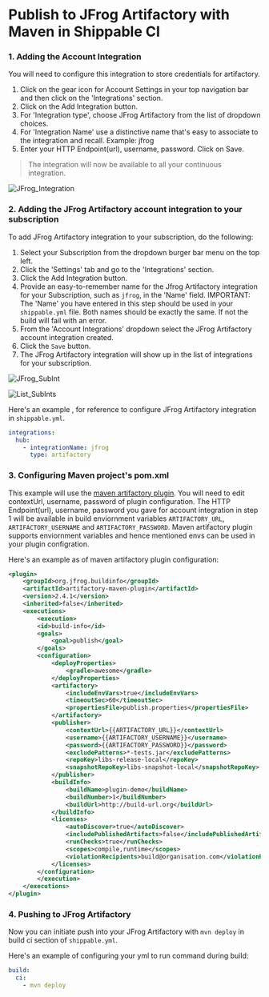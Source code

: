 # Publish to JFrog Artifactory with Maven in Shippable CI

### 1. Adding the Account Integration
You will need to configure this integration to store credentials for artifactory.

1. Click on the gear icon for Account Settings in your top navigation bar and then click on the 'Integrations' section.
2. Click on the Add Integration button.
3. For 'Integration type', choose JFrog Artifactory from the list of dropdown choices.
4. For 'Integration Name' use a distinctive name that's easy to associate to the integration and recall. Example: jfrog
5. Enter your HTTP Endpoint(url), username, password. Click on Save.

> The integration will now be available to all your continuous integration.

![JFrog_Integration](https://github.com/amalfra/JFrog_Artifactory_Push_Using_Maven/blob/master/.images/account_integration.png)

### 2. Adding the JFrog Artifactory account integration to your subscription
To add JFrog Artifactory integration to your subscription, do the following:

1. Select your Subscription from the dropdown burger bar menu on the top left.
2. Click the 'Settings' tab and go to the 'Integrations' section.
3. Click the Add Integration button.
4. Provide an easy-to-remember name for the Jfrog Artifactory integration for your Subscription, such as `jfrog`, in the 'Name' field. IMPORTANT: The 'Name' you have entered in this step should be used in your `shippable.yml` file. Both names should be exactly the same. If not the build will fail with an error.
5. From the 'Account Integrations' dropdown select the JFrog Artifactory account integration created.
6. Click the `Save` button.
7. The JFrog Artifactory integration will show up in the list of integrations for your subscription.

![JFrog_SubInt](https://github.com/amalfra/JFrog_Artifactory_Push_Using_Maven/blob/master/.images/subscription_integration.png)

![List_SubInts](https://github.com/amalfra/JFrog_Artifactory_Push_Using_Maven/blob/master/.images/list_subscription_integration.png)

Here's an example , for reference to configure JFrog Artifactory integration in `shippable.yml`.

```yml
integrations:
  hub:
    - integrationName: jfrog
      type: artifactory
```
### 3. Configuring Maven project's pom.xml
This example will use the [maven artifactory plugin](https://www.jfrog.com/confluence/display/RTF/Maven+Artifactory+Plugin). You will need to edit contextUrl, username, password of plugin configuration. The  HTTP Endpoint(url), username, password you gave for account integration in step 1 will be available in build enviornment variables `ARTIFACTORY_URL`, `ARTIFACTORY_USERNAME` and `ARTIFACTORY_PASSWORD`. Maven artifactory plugin supports enviornment variables and hence mentioned envs can be used in your plugin configration.

Here's an example as of maven artifactory plugin configuration:
```xml
<plugin>
	<groupId>org.jfrog.buildinfo</groupId>
	<artifactId>artifactory-maven-plugin</artifactId>
	<version>2.4.1</version>
	<inherited>false</inherited>
	<executions>
	    <execution>
		<id>build-info</id>
		<goals>
		    <goal>publish</goal>
		</goals>
		<configuration>
		    <deployProperties>
		        <gradle>awesome</gradle>
		    </deployProperties>
		    <artifactory>
		        <includeEnvVars>true</includeEnvVars>
		        <timeoutSec>60</timeoutSec>
		        <propertiesFile>publish.properties</propertiesFile>
		    </artifactory>
		    <publisher>
		        <contextUrl>{{ARTIFACTORY_URL}}</contextUrl>
		        <username>{{ARTIFACTORY_USERNAME}}</username>
		        <password>{{ARTIFACTORY_PASSWORD}}</password>
		        <excludePatterns>*-tests.jar</excludePatterns>
		        <repoKey>libs-release-local</repoKey>
		        <snapshotRepoKey>libs-snapshot-local</snapshotRepoKey>
		    </publisher>
		    <buildInfo>
		        <buildName>plugin-demo</buildName>
		        <buildNumber>1</buildNumber>
		        <buildUrl>http://build-url.org</buildUrl>
		    </buildInfo>
		    <licenses>
		        <autoDiscover>true</autoDiscover>
		        <includePublishedArtifacts>false</includePublishedArtifacts>
		        <runChecks>true</runChecks>
		        <scopes>compile,runtime</scopes>
		        <violationRecipients>build@organisation.com</violationRecipients>
		    </licenses>
		</configuration>
	    </execution>
	</executions>
</plugin>
```
### 4. Pushing to JFrog Artifactory
Now you can initiate push into your JFrog Artifactory with ```mvn deploy``` in build ci section of `shippable.yml`.

Here's an example of configuring your yml to run command during build:
```yml
build:
  ci:
    - mvn deploy
```
